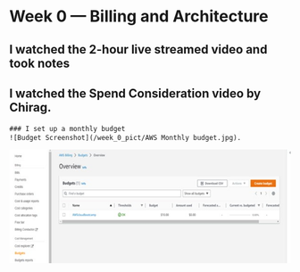 # Week 0 — Billing and Architecture


## I watched the 2-hour live streamed video and took notes

## I watched the Spend Consideration video by Chirag.
    ### I set up a monthly budget
    ![Budget Screenshot](/week_0_pict/AWS Monthly budget.jpg).
    
<img src="journal/week_0_pict/AWS_Monthly_budget.jpg" alt= "Budget Screenshot"/>    
       
